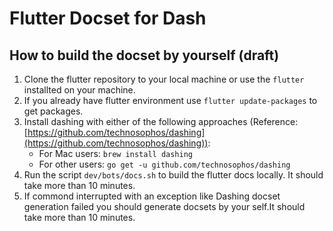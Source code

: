 # Flutter Docset for Dash

## How to build the docset by yourself (draft)

1. Clone the flutter repository to your local machine or use the `flutter` installted on your machine.
2. If you already have flutter environment use `flutter update-packages` to get packages.
3. Install dashing with either of the following approaches (Reference: [https://github.com/technosophos/dashing](https://github.com/technosophos/dashing)):
    - For Mac users: `brew install dashing`
    - For other users: `go get -u github.com/technosophos/dashing`
4. Run the script `dev/bots/docs.sh` to build the flutter docs locally. It should take more than 10 minutes.
5. If commond interrupted with an exception like Dashing docset generation failed you should generate docsets by your self.It should take more than 10 minutes.
